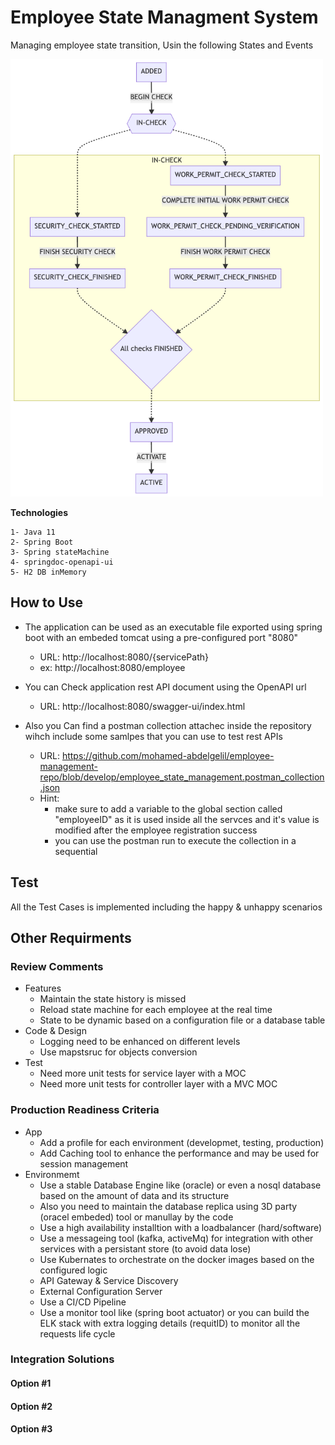 # Employee State Managment System

Managing employee state transition, Usin the following States and Events

<img src="https://github.com/mohamed-abdelgelil/employee-management-repo/raw/main/requirments/state_transition_diagram.png" alt="state_transition_diagram" width="500" height="700">


**Technologies**


    1- Java 11
    2- Spring Boot
    3- Spring stateMachine
    4- springdoc-openapi-ui
    5- H2 DB inMemory
    
 
 ## **How to Use**
 
- The application can be used as an executable file exported using spring boot with an embeded tomcat using a pre-configured port "8080"
 
     - URL: http://localhost:8080/{servicePath}
     - ex: http://localhost:8080/employee
     
- You can Check application rest API document using the OpenAPI url
    - URL: http://localhost:8080/swagger-ui/index.html
    
- Also you Can find a postman collection attachec inside the repository wihch include some samlpes that you can use to test rest APIs
    - URL: https://github.com/mohamed-abdelgelil/employee-management-repo/blob/develop/employee_state_management.postman_collection.json
    - Hint:
        - make sure to add a variable to the global section called "employeeID" as it is used inside all the servces and it's value is modified after the employee registration success
        - you can use the postman run to execute the collection in a sequential
        
        
## **Test**

All the Test Cases is implemented including the happy & unhappy scenarios


## Other Requirments

### **Review Comments**
- Features
    - Maintain the state history is missed
    - Reload state machine for each employee at the real time
    - State to be dynamic based on a configuration file or a database table
- Code & Design
    - Logging need to be enhanced on different levels
    - Use mapstsruc for objects conversion
- Test
    - Need more unit tests for service layer with a MOC
    - Need more unit tests for controller layer with a MVC MOC


### **Production Readiness Criteria**
- App
    - Add a profile for each environment (developmet, testing, production)
    - Add Caching tool to enhance the performance and may be used for session management   
- Environmemt
    - Use a stable Database Engine like (oracle) or even a nosql database based on the amount of data and its structure
    - Also you need to maintain the database replica using 3D party (oracel embeded) tool or manullay by the code
    - Use a high availability installtion with a loadbalancer (hard/software)
    - Use a messageing tool (kafka, activeMq) for integration with other services with a persistant store (to avoid data lose)
    - Use Kubernates to orchestrate on the docker images based on the configured logic
    - API Gateway & Service Discovery
    - External Configuration Server
    - Use a CI/CD Pipeline
    - Use a monitor tool like (spring boot actuator) or you can build the ELK stack with extra logging details (requitID) to monitor all the requests life cycle


### **Integration Solutions**
   #### Option #1
    
   #### Option #2
    
   #### Option #3
